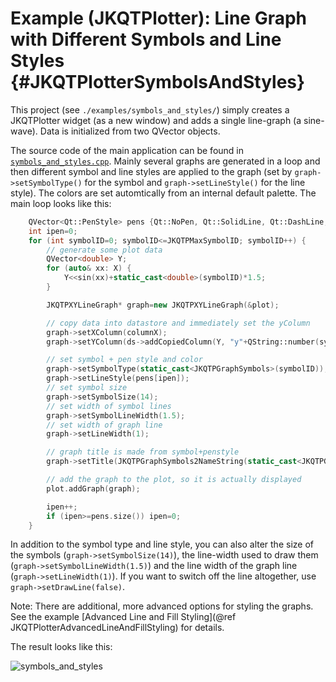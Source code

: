 # Example (JKQTPlotter): Line Graph with Different Symbols and Line Styles {#JKQTPlotterSymbolsAndStyles}
This project (see `./examples/symbols_and_styles/`) simply creates a JKQTPlotter widget (as a new window) and adds a single line-graph (a sine-wave). Data is initialized from two QVector<double> objects.

The source code of the main application can be found in  [`symbols_and_styles.cpp`](https://github.com/jkriege2/JKQtPlotter/tree/master/examples/symbols_and_styles/symbols_and_styles.cpp). Mainly several graphs are generated in a loop and then different symbol and line styles are applied to the graph (set by `graph->setSymbolType()` for the symbol and `graph->setLineStyle()` for the line style). The colors are set automtically from an internal default palette. The main loop looks like this:

```.cpp
    QVector<Qt::PenStyle> pens {Qt::NoPen, Qt::SolidLine, Qt::DashLine, Qt::DotLine, Qt::DashDotLine, Qt::DashDotDotLine };
    int ipen=0;
    for (int symbolID=0; symbolID<=JKQTPMaxSymbolID; symbolID++) {
        // generate some plot data
        QVector<double> Y;
        for (auto& xx: X) {
            Y<<sin(xx)+static_cast<double>(symbolID)*1.5;
        }

        JKQTPXYLineGraph* graph=new JKQTPXYLineGraph(&plot);

        // copy data into datastore and immediately set the yColumn
        graph->setXColumn(columnX);
        graph->setYColumn(ds->addCopiedColumn(Y, "y"+QString::number(symbolID)));

        // set symbol + pen style and color
        graph->setSymbolType(static_cast<JKQTPGraphSymbols>(symbolID));
        graph->setLineStyle(pens[ipen]);
        // set symbol size
        graph->setSymbolSize(14);
        // set width of symbol lines
        graph->setSymbolLineWidth(1.5);
        // set width of graph line
        graph->setLineWidth(1);

        // graph title is made from symbol+penstyle
        graph->setTitle(JKQTPGraphSymbols2NameString(static_cast<JKQTPGraphSymbols>(graph->getSymbolType()))+QString(", ")+jkqtp_QPenStyle2String(graph->getLineStyle()));

        // add the graph to the plot, so it is actually displayed
        plot.addGraph(graph);

        ipen++;
        if (ipen>=pens.size()) ipen=0;
    }
```

In addition to the symbol type and line style, you can also alter the size of the symbols (`graph->setSymbolSize(14)`), the line-width used to draw them (`graph->setSymbolLineWidth(1.5)`) and the line width of the graph line (`graph->setLineWidth(1)`). If you want to switch off the line altogether, use `graph->setDrawLine(false)`.

Note: There are additional, more advanced options for styling the graphs. See the example [Advanced Line and Fill Styling](@ref JKQTPlotterAdvancedLineAndFillStyling) for details.

The result looks like this:

![symbols_and_styles](https://raw.githubusercontent.com/jkriege2/JKQtPlotter/master/screenshots/symbols_and_styles.png)
